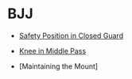 # BJJ

* [Safety Position in Closed Guard](https://github.com/gbjewjitsu/bjj/blob/main/Bigger%20Stronger%20Series%202/DVD1.md#safety-position-in-closed-guard)
* [Knee in Middle Pass](https://github.com/gbjewjitsu/bjj/blob/main/Bigger%20Stronger%20Series%202/DVD1.md#knee-in-middle-pass)

* [Maintaining the Mount]

